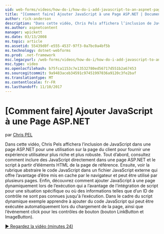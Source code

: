 ```yaml
---
uid: web-forms/videos/how-do-i/how-do-i-add-javascript-to-an-aspnet-page
title: "[Comment faire] Ajouter JavaScript à une Page ASP.NET | Documents Microsoft"
author: rick-anderson
description: "Dans cette vidéo, Chris Pels affichera l’inclusion de JavaScript dans une page ASP.NET pour une utilisation sur la page du client pour fournir une expérience utilisateur plus riche et plus robuste..."
ms.author: aspnetcontent
manager: wpickett
ms.date: 03/13/2008
ms.topic: article
ms.assetid: 55439d0f-e555-4537-97f3-0a7bc0a4bf5b
ms.technology: dotnet-webforms
ms.prod: .net-framework
msc.legacyurl: /web-forms/videos/how-do-i/how-do-i-add-javascript-to-an-aspnet-page
msc.type: video
ms.openlocfilehash: b75fca1153c7e13532780ed56717d551b2a67453
ms.sourcegitcommit: 9a9483aceb34591c97451997036a9120c3fe2baf
ms.translationtype: MT
ms.contentlocale: fr-FR
ms.lasthandoff: 11/10/2017
---
```

<a name="how-do-i-add-javascript-to-an-aspnet-page"></a>[Comment faire] Ajouter JavaScript à une Page ASP.NET
====================
par [Chris PEL](https://twitter.com/chrispels)

Dans cette vidéo, Chris Pels affichera l’inclusion de JavaScript dans une page ASP.NET pour une utilisation sur la page du client pour fournir une expérience utilisateur plus riche et plus robuste. Tout d’abord, consultez comment inclure des JavaScript directement dans une page ASP.NET et le script à partir d’éléments HTML de la page de référence. Ensuite, voir la rubrique abstraire le code JavaScript dans un fichier JavaScript externe qui offre l’avantage d’être mis en cache par le navigateur et peut être utilisé par plusieurs pages. Enfin, découvrez comment ajouter JavaScript à une page dynamiquement lors de l’exécution qui a l’avantage de l’intégration de script pour une situation spécifique ou où des informations telles que d’un ID de contrôle ne sont pas connues jusqu'à l’exécution. Dans le cadre du script dynamique exemple apprendre à ajouter du code JavaScript qui peut être exécutée automatiquement lors du chargement de la page, ainsi que l’événement click pour les contrôles de bouton (bouton LinkButton et ImageButton).

[&#9654; Regardez la vidéo (minutes 24)](https://channel9.msdn.com/Blogs/ASP-NET-Site-Videos/how-do-i-add-javascript-to-an-aspnet-page)
